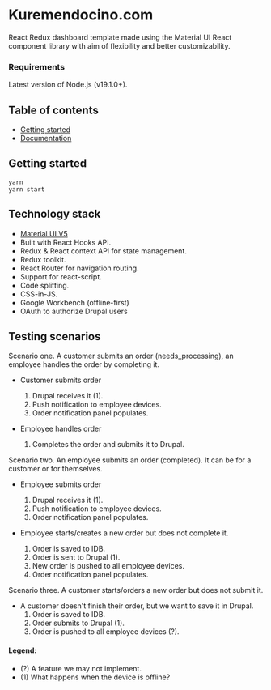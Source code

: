 # Kuremendocino.com

React Redux dashboard template made using the Material UI React component library with aim of flexibility and better
customizability.

### Requirements

Latest version of Node.js (v19.1.0+).

## Table of contents

- [Getting started](#getting-started)
- [Documentation](#documentation)

## Getting started

```
yarn
yarn start
```

## Technology stack

- [Material UI V5](https://mui.com/core/)
- Built with React Hooks API.
- Redux & React context API for state management.
- Redux toolkit.
- React Router for navigation routing.
- Support for react-script.
- Code splitting.
- CSS-in-JS.
- Google Workbench (offline-first)
- OAuth to authorize Drupal users

## Testing scenarios

Scenario one. A customer submits an order (needs_processing), an employee handles the order by completing it.

- Customer submits order
    1) Drupal receives it (1).
    2) Push notification to employee devices.
    3) Order notification panel populates.

- Employee handles order
    1) Completes the order and submits it to Drupal.

Scenario two. An employee submits an order (completed). It can be for a customer or for themselves.

- Employee submits order
    1) Drupal receives it (1).
    2) Push notification to employee devices.
    3) Order notification panel populates.

- Employee starts/creates a new order but does not complete it.
    1) Order is saved to IDB.
    2) Order is sent to Drupal (1).
    3) New order is pushed to all employee devices.
    4) Order notification panel populates.

Scenario three. A customer starts/orders a new order but does not submit it.

- A customer doesn't finish their order, but we want to save it in Drupal.
    1) Order is saved to IDB.
    2) Order submits to Drupal (1).
    3) Order is pushed to all employee devices (?).

#### Legend:

- (?) A feature we may not implement.
- (1) What happens when the device is offline?